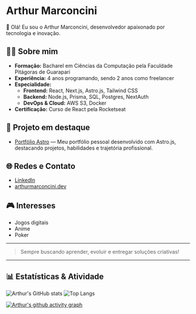 # Arthur Marconcini

👋 Olá! Eu sou o Arthur Marconcini, desenvolvedor apaixonado por tecnologia e inovação.

## 🧑‍💻 Sobre mim
- **Formação:** Bacharel em Ciências da Computação pela Faculdade Pitágoras de Guarapari
- **Experiência:** 4 anos programando, sendo 2 anos como freelancer
- **Especialidade:**  
  - **Frontend:** React, Next.js, Astro.js, Tailwind CSS  
  - **Backend:** Node.js, Prisma, SQL, Postgres, NextAuth  
  - **DevOps & Cloud:** AWS S3, Docker  
- **Certificação:** Curso de React pela Rocketseat

## 🚀 Projeto em destaque

- [Portfólio Astro](https://github.com/arthurmarconcinidev/portifolio-astro) — Meu portfólio pessoal desenvolvido com Astro.js, destacando projetos, habilidades e trajetória profissional.

## 🌐 Redes e Contato

- [LinkedIn](https://www.linkedin.com/in/arthurmarconcini/)
- [arthurmarconcini.dev](https://arthurmarconcini.dev)

## 🎮 Interesses

- Jogos digitais
- Anime
- Poker

---

> Sempre buscando aprender, evoluir e entregar soluções criativas!

---

## 📊 Estatísticas & Atividade

![Arthur's GitHub stats](https://github-readme-stats.vercel.app/api?username=arthurmarconcinidev&show_icons=true&theme=radical)
![Top Langs](https://github-readme-stats.vercel.app/api/top-langs/?username=arthurmarconcinidev&layout=compact&theme=radical)

[![Arthur's github activity graph](https://github-readme-activity-graph.cyclic.app/graph?username=arthurmarconcinidev&theme=github-compact)](https://github.com/Ashutosh00710/github-readme-activity-graph)
